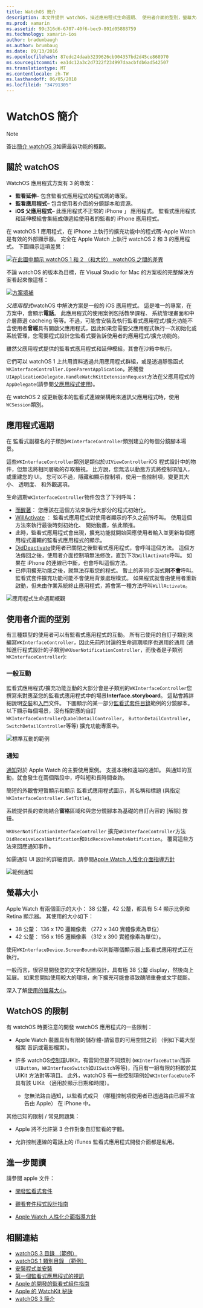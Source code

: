```yaml
---
title: WatchOS 簡介
description: 本文件提供 watchOS，描述應用程式生命週期、 使用者介面的型別，螢幕大小、 限制和更多的概觀。
ms.prod: xamarin
ms.assetid: 99c316d6-6707-40f6-bec9-801d05888759
ms.technology: xamarin-ios
author: bradumbaugh
ms.author: brumbaug
ms.date: 09/13/2016
ms.openlocfilehash: 87edc24daab3239626cb904357bd2d45ce868970
ms.sourcegitcommit: ea1dc12a3c2d7322f234997daacbfdb6ad542507
ms.translationtype: MT
ms.contentlocale: zh-TW
ms.lasthandoff: 06/05/2018
ms.locfileid: "34791305"
---
```

# <a name="introduction-to-watchos"></a>WatchOS 簡介

> [!NOTE]
> 簽出[簡介 watchOS 3](~/ios/watchos/platform/introduction-to-watchos3/index.md)如需最新功能的概觀。

## <a name="about-watchos"></a>關於 watchOS

WatchOS 應用程式方案有 3 的專案：

- **監看延伸**– 包含監看式應用程式的程式碼的專案。
- **監看應用程式**– 包含使用者介面的分鏡腳本和資源。
- **iOS 父應用程式**– 此應用程式不正常的 iPhone 」 應用程式。 監看式應用程式和延伸模組會集結成傳遞給使用者的監看的 iPhone 應用程式。

在 watchOS 1 應用程式，在 iPhone 上執行的擴充功能中的程式碼-Apple Watch 是有效的外部顯示器。 完全在 Apple Watch 上執行 watchOS 2 和 3 的應用程式。 下圖顯示這項差異：

[ ![](intro-to-watchos-images/arch-sml.png "在此圖中顯示 watchOS 1 和 2 （和大於） watchOS 之間的差異")](intro-to-watchos-images/arch.png#lightbox)

不論 watchOS 的版本為目標，在 Visual Studio for Mac 的方案板的完整解決方案看起來像這樣：

[![](intro-to-watchos-images/projectstructure-sml.png "方案填補")](intro-to-watchos-images/projectstructure.png#lightbox)

*父應用程式*watchOS 中解決方案是一般的 iOS 應用程式。 這是唯一的專案，在方案中，會顯示**電話**。 此應用程式的使用案例包括教學課程、 系統管理畫面和中介層篩選 cacheing 等等。不過，可能會安裝及執行監看式應用程式/擴充功能不含使用者**曾經**具有開啟父應用程式，因此如果您需要父應用程式執行一次初始化或系統管理，您需要程式設計您監看式要告訴使用者的應用程式/擴充功能的。

雖然父應用程式提供的監看式應用程式和延伸模組，其會在沙箱中執行。

它們可以 watchOS 1 上共用資料透過共用應用程式群組，或是透過靜態函式`WKInterfaceController.OpenParentApplication`，將觸發`UIApplicationDelegate.HandleWatchKitExtensionRequest`方法在父應用程式的`AppDelegate`(請參閱[父應用程式使用](~/ios/watchos/app-fundamentals/parent-app.md))。

在 watchOS 2 或更新版本的監看式連線架構用來通訊父應用程式時，使用`WCSession`類別。

## <a name="application-lifecycle"></a>應用程式週期

在 監看式副檔名的子類別`WKInterfaceController`類別建立的每個分鏡腳本場景。

這些`WKInterfaceController`類別是類似於`UIViewController`iOS 程式設計中的物件，但無法將相同層級的存取檢視。
比方說，您無法以動態方式將控制項加入，或重建您的 UI。
您可以不過，隱藏和顯示控制項，使用一些控制項，變更其大小、 透明度、 和外觀選項。

生命週期`WKInterfaceController`物件包含了下列呼叫：

- [而醒著](https://developer.xamarin.com/api/member/WatchKit.WKInterfaceController.Awake/)： 您應該在這個方法來執行大部分的程式初始化。
- [WillActivate](https://developer.xamarin.com/api/member/WatchKit.WKInterfaceController.WillActivate/) ： 監看式應用程式對使用者顯示的不久之前所呼叫。 使用這個方法來執行最後時刻初始化、 開始動畫，依此類推。
- 此時，監看式應用程式會出現，擴充功能就開始回應使用者輸入並更新每個應用程式邏輯的監看式應用程式的顯示。
- [DidDeactivate](https://developer.xamarin.com/api/member/WatchKit.WKInterfaceController.DidDeactivate/)使用者已關閉之後監看式應用程式，會呼叫這個方法。 這個方法傳回之後，使用者介面控制項無法修改，直到下次`WillActivate`呼叫。 如果在 iPhone 的連線已中斷，也會呼叫這個方法。
- 已停用擴充功能之後，就無法存取您的程式。 暫止的非同步函式**則不會**呼叫。 監看式套件擴充功能可能不會使用背景處理模式。 如果程式就會由使用者重新啟動，但未由作業系統終止應用程式，將會第一種方法呼叫`WillActivate`。

![](intro-to-watchos-images/wkinterfacecontrollerlifecycle.png "應用程式生命週期概觀")

## <a name="types-of-user-interface"></a>使用者介面的型別

有三種類型的使用者可以有監看式應用程式的互動。
所有已使用的自訂子類別來編寫`WKInterfaceController`，因此先前所討論的生命週期順序也適用於通用 (通知進行程式設計的子類別`WKUserNotificationController`，而後者是子類別`WKInterfaceController`):

### <a name="normal-interaction"></a>一般互動

監看式應用程式/擴充功能互動的大部分會是子類別的`WKInterfaceController`您撰寫來對應至您的監看式應用程式中的場景**Interface.storyboard**。 這點會將詳細說明[安裝](~/ios/watchos/get-started/installation.md)和[入門](~/ios/watchos/get-started/index.md)文件。
下圖顯示的某一部分[監看式套件目錄](https://developer.xamarin.com/samples/monotouch/watchOS/WatchKitCatalog/)範例的分鏡腳本。 以下顯示每個場景，沒有相對應的自訂`WKInterfaceController`(`LabelDetailController`， `ButtonDetailController`，`SwitchDetailController`等等) 擴充功能專案中。

![](intro-to-watchos-images/scenes.png "標準互動的範例")

### <a name="notifications"></a>通知

[通知](~/ios/watchos/platform/notifications.md)對於 Apple Watch 的主要使用案例。 支援本機和遠端的通知。 與通知的互動，就會發生在兩個階段中，呼叫短和長時間查詢。

簡短的外觀會短暫顯示和顯示 監看式應用程式圖示，其名稱和標題 (與指定`WKInterfaceController.SetTitle`)。

系統提供長的查詢結合**窗格**區域和與您分鏡腳本為基礎的自訂內容的 [解除] 按鈕。

`WKUserNotificationInterfaceController` 擴充`WKInterfaceController`方法`DidReceiveLocalNotification`和`DidReceiveRemoteNotification`。
覆寫這些方法來回應通知事件。

如需通知 UI 設計的詳細資訊，請參閱[Apple Watch 人性化介面指導方針](https://developer.apple.com/library/prerelease/ios/documentation/UserExperience/Conceptual/WatchHumanInterfaceGuidelines/Notifications.html#//apple_ref/doc/uid/TP40014992-CH20-SW1)

![](intro-to-watchos-images/notifications.png "範例通知")

## <a name="screen-sizes"></a>螢幕大小

Apple Watch 有兩個圖示的大小： 38 公釐，42 公釐，都具有 5:4 顯示比例和 Retina 顯示器。 其使用的大小如下：

- 38 公釐： 136 x 170 邏輯像素 （272 x 340 實體像素為單位）
- 42 公釐： 156 x 195 邏輯像素 （312 x 390 實體像素為單位）。

使用`WKInterfaceDevice.ScreenBounds`以判斷哪個顯示器上監看式應用程式正在執行。

一般而言，很容易開發您的文字和配置設計，具有極 38 公釐 display，然後向上延展。
如果您開始使用較大的環境，向下擴充可能會導致醜陋重疊或文字截斷。

深入了解[使用的螢幕大小](~/ios/watchos/app-fundamentals/screen-sizes.md)。


## <a name="limitations-of-watchos"></a>WatchOS 的限制

有 watchOS 時要注意的開發 watchOS 應用程式的一些限制：

- Apple Watch 裝置具有有限的儲存體-請留意的可用空間之前 （例如下載大型檔案 音訊或電影檔案）。

- 許多 watchOS[控制項](~/ios/watchos/user-interface/index.md)UIKit，有雷同但是不同類別 (`WKInterfaceButton`而非`UIButton`，`WKInterfaceSwitch`如`UISwitch`等等)，而且有一組有限的相較於其 UIKit 方法對等項目。 此外，watchOS 有一些控制項例如`WKInterfaceDate`不具有該 UIKit （適用於顯示日期和時間）。

  - 您無法路由通知，以監看式或只 （哪種控制項使用者已透過路由已經不宣告由 Apple） 在 iPhone 中。

其他已知的限制 / 常見問題集：

- Apple 將不允許第 3 合作對象自訂監看的字體。

- 允許控制連線的電話上的 iTunes 監看式應用程式開發介面都是私用。


## <a name="further-reading"></a>進一步閱讀

請參閱 apple 文件：

* [開發監看式套件](https://developer.apple.com/library/prerelease/ios/documentation/General/Conceptual/WatchKitProgrammingGuide/index.html#//apple_ref/doc/uid/TP40014969-CH8-SW1)

* [觀看套件程式設計指南](https://developer.apple.com/library/prerelease/ios/documentation/General/Conceptual/WatchKitProgrammingGuide/DesigningaWatchKitApp.html)

* [Apple Watch 人性化介面指導方針](https://developer.apple.com/library/prerelease/ios/documentation/UserExperience/Conceptual/WatchHumanInterfaceGuidelines/index.html#//apple_ref/doc/uid/TP40014992-CH3-SW1)


## <a name="related-links"></a>相關連結

- [watchOS 3 目錄 （範例）](https://developer.xamarin.com/samples/monotouch/watchOS/WatchKitCatalog/)
- [watchOS 1 類別目錄 （範例）](https://developer.xamarin.com/samples/monotouch/WatchKit/WatchKitCatalog/)
- [安裝程式並安裝](~/ios/watchos/get-started/installation.md)
- [第一個監看式應用程式的視訊](http://blog.xamarin.com/your-first-watch-kit-app/)
- [Apple 的開發的監看式組件指南](https://developer.apple.com/library/prerelease/ios/documentation/General/Conceptual/WatchKitProgrammingGuide/index.html)
- [Apple 的 WatchKit 秘訣](https://developer.apple.com/watchkit/tips/)
- [watchOS 3 簡介](~/ios/watchos/platform/introduction-to-watchos3/index.md)
